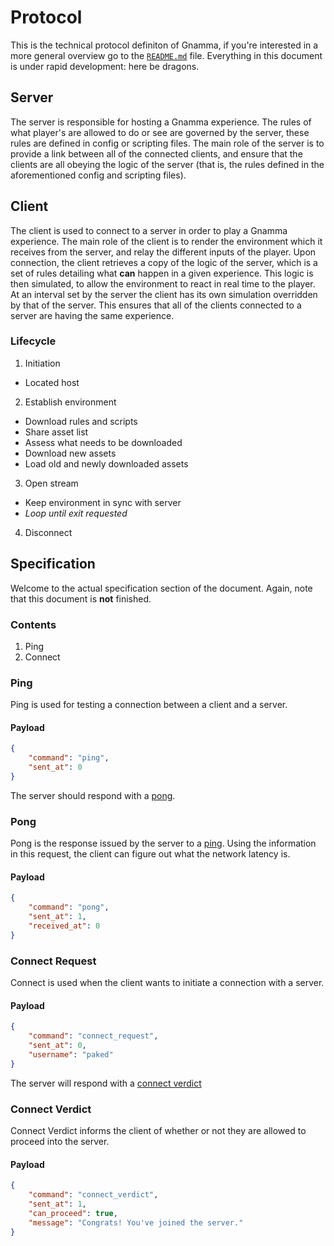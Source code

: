# Protocol

This is the technical protocol definiton of Gnamma, if you're interested in a more general overview go to the [`README.md`](README.md) file. Everything in this document is under rapid development: here be dragons.

## Server

The server is responsible for hosting a Gnamma experience. The rules of what player's are allowed to do or see are governed by the server, these rules are defined in config or scripting files. The main role of the server is to provide a link between all of the connected clients, and ensure that the clients are all obeying the logic of the server (that is, the rules defined in the aforementioned config and scripting files).

## Client

The client is used to connect to a server in order to play a Gnamma experience. The main role of the client is to render the environment which it receives from the server, and relay the different inputs of the player. Upon connection, the client retrieves a copy of the logic of the server, which is a set of rules detailing what **can** happen in a given experience. This logic is then simulated, to allow the environment to react in real time to the player. At an interval set by the server the client has its own simulation overridden by that of the server. This ensures that all of the clients connected to a server are having the same experience.

### Lifecycle

1. Initiation
  - Located host
2. Establish environment
  - Download rules and scripts
  - Share asset list
  - Assess what needs to be downloaded
  - Download new assets
  - Load old and newly downloaded assets
3. Open stream
  - Keep environment in sync with server
  - *Loop until exit requested*
4. Disconnect

## Specification

Welcome to the actual specification section of the document. Again, note that this document is **not** finished.

### Contents

1. Ping
2. Connect

### Ping

Ping is used for testing a connection between a client and a server.

#### Payload

```json
{
    "command": "ping",
    "sent_at": 0
}
```

The server should respond with a [pong](#pong).

### Pong

Pong is the response issued by the server to a [ping](#ping). Using the information in this request, the client can figure out what the network latency is.

#### Payload

```json
{
    "command": "pong",
    "sent_at": 1,
    "received_at": 0
}
```

### Connect Request

Connect is used when the client wants to initiate a connection with a server.

#### Payload

```json
{
    "command": "connect_request",
    "sent_at": 0,
    "username": "paked"
}
```

The server will respond with a [connect verdict](#connect-verdict)

### Connect Verdict

Connect Verdict informs the client of whether or not they are allowed to proceed into the server.

#### Payload

```json
{
    "command": "connect_verdict",
    "sent_at": 1,
    "can_proceed": true,
    "message": "Congrats! You've joined the server."
}
